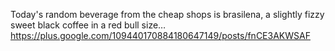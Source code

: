 Today's random beverage from the cheap shops is brasilena, a slightly fizzy sweet black coffee in a red bull size… https://plus.google.com/109440170884180647149/posts/fnCE3AKWSAF